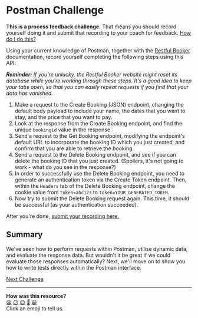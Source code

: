 # Postman Challenge

**This is a process feedback challenge.** That means you should record yourself
doing it and submit that recording to your coach for feedback. [How do I do
this?](https://github.com/makersacademy/golden-square-in-python/blob/main/pills/process_feedback_challenges.md)

Using your current knowledge of Postman, together with the 
[Restful Booker](https://restful-booker.herokuapp.com/) documentation, record 
yourself completing the following steps using this API:

_**Reminder:** If you're unlucky, the Restful Booker website might reset its 
database while you're working through these steps. It's a good idea to keep your
tabs open, so that you can easily repeat requests if you find that your data has 
vanished._

1. Make a request to the Create Booking (JSON) endpoint, changing the default 
body payload to include your name, the dates that you want to stay, and the 
price that you want to pay.
2. Look at the response from the Create Booking endpoint, and find the unique
`bookingid` value in the response.
3. Send a request to the Get Booking endpoint, modifying the endpoint's default 
URL to incorporate the booking ID which you just created, and confirm that you 
are able to retrieve the booking.
4. Send a request to the Delete Booking endpoint, and see if you can delete the 
booking ID that you just created. (Spoilers, it's not going to work - what do 
you see in the response?)
5. In order to successfully use the Delete Booking endpoint, you need to 
generate an authentication token via the Create Token endpoint. Then, within 
the `Headers` tab of the Delete Booking endpoint, change the cookie value from 
`token=abc123` to `token=YOUR_GENERATED_TOKEN`.
6. Now try to submit the Delete Booking request again. This time, it should be 
successful (as your authentication succeeded).

After you're done, [submit your recording here.](https://airtable.com/shrNFgNkPWr3d63Db?prefill_Item=et_as04)

## Summary

We've seen how to perform requests within Postman, utilise dynamic data, and 
evaluate the response data. But wouldn't it be great if we could evaluate those 
responses automatically? Next, we'll move on to show you how to write tests 
directly within the Postman interface.

[Next Challenge](09_automated_api_checks_with_postman.md)

<!-- BEGIN GENERATED SECTION DO NOT EDIT -->

---

**How was this resource?**  
[😫](https://airtable.com/shrUJ3t7KLMqVRFKR?prefill_Repository=makersacademy%2Fextending-testing&prefill_File=phase5%2F08_postman_challenge.md&prefill_Sentiment=😫) [😕](https://airtable.com/shrUJ3t7KLMqVRFKR?prefill_Repository=makersacademy%2Fextending-testing&prefill_File=phase5%2F08_postman_challenge.md&prefill_Sentiment=😕) [😐](https://airtable.com/shrUJ3t7KLMqVRFKR?prefill_Repository=makersacademy%2Fextending-testing&prefill_File=phase5%2F08_postman_challenge.md&prefill_Sentiment=😐) [🙂](https://airtable.com/shrUJ3t7KLMqVRFKR?prefill_Repository=makersacademy%2Fextending-testing&prefill_File=phase5%2F08_postman_challenge.md&prefill_Sentiment=🙂) [😀](https://airtable.com/shrUJ3t7KLMqVRFKR?prefill_Repository=makersacademy%2Fextending-testing&prefill_File=phase5%2F08_postman_challenge.md&prefill_Sentiment=😀)  
Click an emoji to tell us.

<!-- END GENERATED SECTION DO NOT EDIT -->
